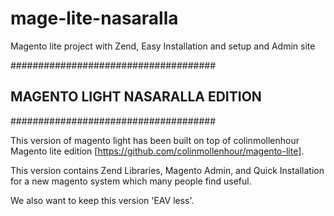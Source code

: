 mage-lite-nasaralla
===================

Magento lite project with Zend, Easy Installation and setup and Admin site


#####################################
## MAGENTO LIGHT NASARALLA EDITION ##
#####################################

This version of magento light has been built on top of 
colinmollenhour Magento lite edition [https://github.com/colinmollenhour/magento-lite].

This version contains Zend Libraries, Magento Admin, and Quick Installation for a new magento system 
which many people find useful.

We also want to keep this version 'EAV less'.